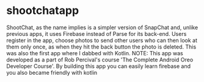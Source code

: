 # shootchatapp
ShootChat, as the name implies is a simpler version of SnapChat and, unlike previous apps, it uses Firebase instead of Parse for its back-end. Users register in the app, choose photos to send other users who can then look at them only once, as when they hit the back button the photo is deleted. This was also the first app where I dabbed with Kotlin.  NOTE: This app was developed as a part of Rob Percival's course 'The Complete Android Oreo Developer Course'.
By building this app you can easily learn firebase and you also became friendly with kotlin
